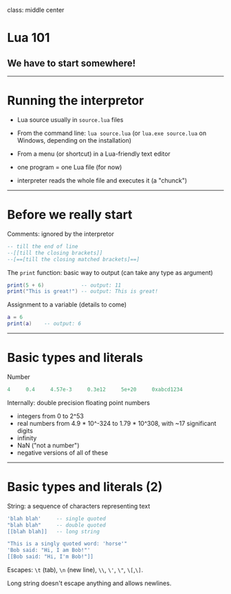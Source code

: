 class: middle center

# Lua 101

## We have to start somewhere!

---

# Running the interpretor

- Lua source usually in `source.lua` files
- From the command line: `lua source.lua` (or `lua.exe source.lua` on Windows, depending on the installation)
- From a menu (or shortcut) in a Lua-friendly text editor

- one program = one Lua file (for now)
- interpreter reads the whole file and executes it (a "chunck")

---

# Before we really start

Comments: ignored by the interpretor

```lua
-- till the end of line
--[[till the closing brackets]]
--[==[till the closing matched brackets]==]
```

The `print` function: basic way to output (can take any type as argument)

```lua
print(5 + 6)            -- output: 11
print("This is great!") -- output: This is great!
```

Assignment to a variable (details to come)

```lua
a = 6
print(a)    -- output: 6
```

---

# Basic types and literals

Number

```lua
4     0.4     4.57e-3     0.3e12     5e+20     0xabcd1234
```

Internally: double precision floating point numbers

- integers from 0 to 2^53
- real numbers from 4.9 * 10^-324 to 1.79 * 10^308, with ~17 significant digits
- infinity
- NaN ("not a number")
- negative versions of all of these

---

# Basic types and literals (2)

String: a sequence of characters representing text

```lua
'blah blah'     -- single quoted
"blah blah"     -- double quoted
[[blah blah]]   -- long string

"This is a singly quoted word: 'horse'"
'Bob said: "Hi, I am Bob!"'
[[Bob said: "Hi, I'm Bob!"]]
```

Escapes: `\t` (tab), `\n` (new line), `\\`, `\'`, `\"`, `\[`,`\]`.

Long string doesn't escape anything and allows newlines.